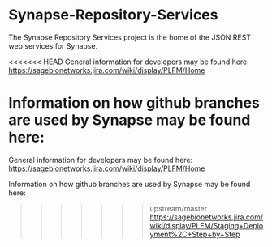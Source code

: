 Synapse-Repository-Services
===========================

The Synapse Repository Services project is the home of the JSON REST web services for Synapse.

<<<<<<< HEAD
General information for developers may be found here:
https://sagebionetworks.jira.com/wiki/display/PLFM/Home

Information on how github branches are used by Synapse may be found here:
=======
General information for developers may be found here: 
https://sagebionetworks.jira.com/wiki/display/PLFM/Home

Information on how github branches are used by Synapse may be found here: 
>>>>>>> upstream/master
https://sagebionetworks.jira.com/wiki/display/PLFM/Staging+Deployment%2C+Step+by+Step